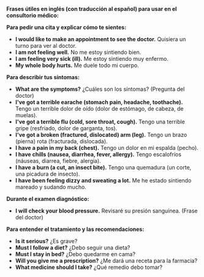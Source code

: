 

**Frases útiles en inglés (con traducción al español) para usar en el consultorio médico:**

**Para pedir una cita y explicar cómo te sientes:**

*   **I would like to make an appointment to see the doctor.**   Quisiera un turno para ver al doctor.
*   **I am not feeling well.**   No me estoy sintiendo bien.
*   **I am feeling very sick (ill).**   Me estoy sintiendo muy enfermo.
*   **My whole body hurts.**   Me duele todo mi cuerpo.

**Para describir tus síntomas:**

*   **What are the symptoms?**   ¿Cuáles son los síntomas? (Pregunta del doctor)
*   **I've got a terrible earache (stomach pain, headache, toothache).**   Tengo un terrible dolor de oído (dolor de estómago, de cabeza, de muelas).
*   **I've got a terrible flu (cold, sore throat, cough).**   Tengo una terrible gripe (resfriado, dolor de garganta, tos).
*   **I've got a broken (fractured, dislocated) arm (leg).**   Tengo un brazo (pierna) rota (fracturada, dislocada).
*   **I have a pain in my back (chest).**   Tengo un dolor en mi espalda (pecho).
*   **I have chills (nausea, diarrhea, fever, allergy).**   Tengo escalofríos (náuseas, diarrea, fiebre, alergia).
*   **I have a burn (a cut, an insect bite).**   Tengo una quemadura (un corte, una picadura de insecto).
*   **I have been feeling dizzy and sweating a lot.**   Me he estado sintiendo mareado y sudando mucho.

**Durante el examen diagnóstico:**

*   **I will check your blood pressure.**   Revisaré su presión sanguínea. (Frase del doctor)

**Para entender el tratamiento y las recomendaciones:**

*   **Is it serious?**   ¿Es grave?
*   **Must I follow a diet?**   ¿Debo seguir una dieta?
*   **Must I stay in bed?**   ¿Debo quedarme en cama?
*   **Will you give me a prescription?**   ¿Me dará una receta para la farmacia?
*   **What medicine should I take?**   ¿Qué remedio debo tomar?

